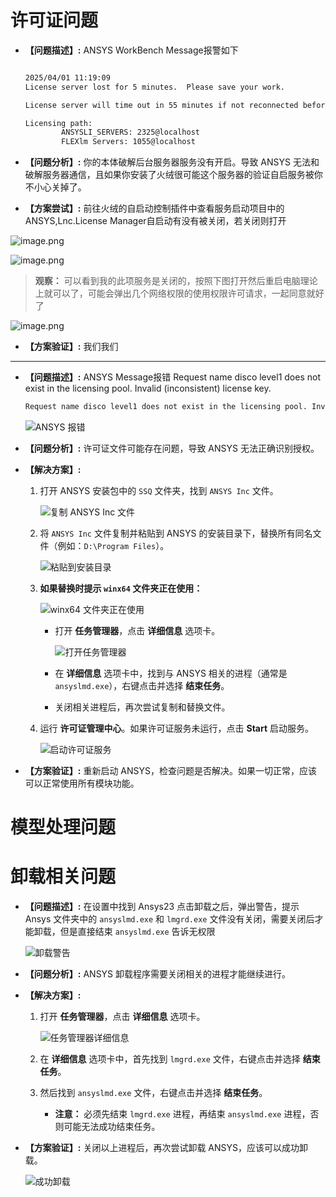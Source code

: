 # 许可证问题

- **【问题描述】:** ANSYS WorkBench Message报警如下
    
    ```bash
    
    2025/04/01 11:19:09
    License server lost for 5 minutes.  Please save your work.
    
    License server will time out in 55 minutes if not reconnected before.
    
    Licensing path:
            ANSYSLI_SERVERS: 2325@localhost 
            FLEXlm Servers: 1055@localhost
    ```
    
- **【问题分析】:** 你的本体破解后台服务器服务没有开启。导致 ANSYS 无法和破解服务器通信，且如果你安装了火绒很可能这个服务器的验证自启服务被你不小心关掉了。
    
- **【方案尝试】:** 前往火绒的自启动控制插件中查看服务启动项目中的ANSYS,Lnc.License Manager自启动有没有被关闭，若关闭则打开
    

  

![](https://www.stalab.fun/assets/files/2025-04-01/1743477975-784826-image.png "image.png")

  

![](https://www.stalab.fun/assets/files/2025-04-01/1743478006-899123-image.png "image.png")

> **观察：** 可以看到我的此项服务是关闭的，按照下图打开然后重启电脑理论上就可以了，可能会弹出几个网络权限的使用权限许可请求，一起同意就好了

![](https://www.stalab.fun/assets/files/2025-04-01/1743478132-524500-image.png "image.png")

- **【方案验证】:** 我们我们






---



-   **【问题描述】:** ANSYS Message报错 Request name disco level1 does not exist in the licensing pool. Invalid (inconsistent) license key.

    ```bash
    Request name disco level1 does not exist in the licensing pool. Invalid (inconsistent) license key.
    ```

    ![ANSYS 报错](https://i0.hdslb.com/bfs/article/e02d72504b52d7db674d63abcb1fa2c5548175922.png@1192w.webp)
-   **【问题分析】:** 许可证文件可能存在问题，导致 ANSYS 无法正确识别授权。
-   **【解决方案】:**

    1.  打开 ANSYS 安装包中的 `SSQ` 文件夹，找到 `ANSYS Inc` 文件。

        ![复制 ANSYS Inc 文件](https://i0.hdslb.com/bfs/article/598afff1d5d98337b61d61053e581641548175922.png@1192w.webp)
    2.  将 `ANSYS Inc` 文件复制并粘贴到 ANSYS 的安装目录下，替换所有同名文件（例如：`D:\Program Files`）。

        ![粘贴到安装目录](https://i0.hdslb.com/bfs/article/18dae652adada2b6f7ca60ae31e1b7c7548175922.png@1192w.webp)
    3.  **如果替换时提示 `winx64` 文件夹正在使用：**

        ![winx64 文件夹正在使用](https://i0.hdslb.com/bfs/article/4ef48ec1299c09af589506595a603f19548175922.png@968w_558h.webp)

        *   打开 **任务管理器**，点击 **详细信息** 选项卡。

            ![打开任务管理器](https://i0.hdslb.com/bfs/article/d8b9c54379fd509e0463e78d21053f21548175922.png@1192w.webp)
        *   在 **详细信息** 选项卡中，找到与 ANSYS 相关的进程（通常是 `ansyslmd.exe`），右键点击并选择 **结束任务**。
        *   关闭相关进程后，再次尝试复制和替换文件。
    4.  运行 **许可证管理中心**。如果许可证服务未运行，点击 **Start** 启动服务。

        ![启动许可证服务](https://i0.hdslb.com/bfs/article/85d3433e99a662bc4101042be480c07b548175922.png@1192w.webp)
-   **【方案验证】:** 重新启动 ANSYS，检查问题是否解决。如果一切正常，应该可以正常使用所有模块功能。









# 模型处理问题





# 卸载相关问题


-   **【问题描述】:** 在设置中找到 Ansys23 点击卸载之后，弹出警告，提示 Ansys 文件夹中的 `ansyslmd.exe` 和 `lmgrd.exe` 文件没有关闭，需要关闭后才能卸载，但是直接结束 `ansyslmd.exe` 告诉无权限

    ![卸载警告](https://i-blog.csdnimg.cn/blog_migrate/b07e161b3c664b22bdc4bfbf3919477b.png)
-   **【问题分析】:** ANSYS 卸载程序需要关闭相关的进程才能继续进行。
-   **【解决方案】:**

    1.  打开 **任务管理器**，点击 **详细信息** 选项卡。

        ![任务管理器详细信息](https://i-blog.csdnimg.cn/blog_migrate/d135db0e5574bf7d2a12c2db6bc8b2e2.png)
    2.  在 **详细信息** 选项卡中，首先找到 `lmgrd.exe` 文件，右键点击并选择 **结束任务**。
    3.  然后找到 `ansyslmd.exe` 文件，右键点击并选择 **结束任务**。
        *   **注意：** 必须先结束 `lmgrd.exe` 进程，再结束 `ansyslmd.exe` 进程，否则可能无法成功结束任务。
-   **【方案验证】:** 关闭以上进程后，再次尝试卸载 ANSYS，应该可以成功卸载。

    ![成功卸载](https://i-blog.csdnimg.cn/blog_migrate/09a66e0995c14f9f09a550f2e067a61a.png)
